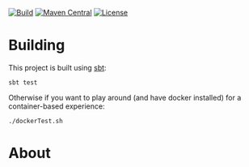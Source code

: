 [![Build](https://github.com/aaronp/franz/actions/workflows/ci.yml/badge.svg)](https://github.com/aaronp/franz/actions/workflows/ci.yml)
[![Maven Central](https://maven-badges.herokuapp.com/maven-central/com.github.aaronp/franz_3/badge.svg?style=flat)](https://maven-badges.herokuapp.com/maven-central/com.github.aaronp/franz_3)
[![License](https://img.shields.io/badge/License-Apache_2.0-blue.svg)](https://opensource.org/licenses/Apache-2.0)

# Building

This project is built using [sbt](https://www.scala-sbt.org/):
```
sbt test
```

Otherwise if you want to play around (and have docker installed) for a container-based experience:
```
./dockerTest.sh
```

# About 
